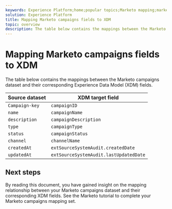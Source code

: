 ```yaml
---
keywords: Experience Platform;home;popular topics;Marketo mapping;marketo mapping;marketo campaigns
solution: Experience Platform
title: Mapping Marketo campaigns fields to XDM
topic: overview
description: The table below contains the mappings between the Marketo campaigns dataset and its corresponding XDM fields.
---
```


# Mapping Marketo campaigns fields to XDM

The table below contains the mappings between the Marketo campaigns dataset and their corresponding Experience Data Model (XDM) fields.

| Source dataset | XDM target field |
| -------------- | ---------------- |
| `Campaign-key` | `campaignID` |
| `name` | `campaignName` |
| `description` | `campaignDescription` |
| `type` | `campaignType` |
| `status` | `campaignStatus` |
| `channel` | `channelName` |
| `createdAt` | `extSourceSystemAudit.createdDate` |
| `updatedAt` | `extSourceSystemAudit.lastUpdatedDate` |

## Next steps

By reading this document, you have gained insight on the mapping relationship between your Marketo campaigns dataset and their corresponding XDM fields. See the Marketo tutorial to complete your Marketo campaigns mapping set.
